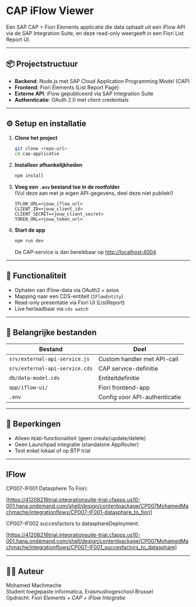 # CAP iFlow Viewer

Een SAP CAP + Fiori Elements applicatie die data ophaalt uit een iFlow API via de SAP Integration Suite, en deze read-only weergeeft in een Fiori List Report UI.

---

## 📦 Projectstructuur

- **Backend**: Node.js met SAP Cloud Application Programming Model (CAP)
- **Frontend**: Fiori Elements (List Report Page)
- **Externe API**: iFlow gepubliceerd via SAP Integration Suite
- **Authenticatie**: OAuth 2.0 met client credentials

---

## ⚙️ Setup en installatie

1. **Clone het project**

   ```bash
   git clone <repo-url>
   cd cap-applicatie
   ```

2. **Installeer afhankelijkheden**

   ```bash
   npm install
   ```

3. **Voeg een `.env` bestand toe in de rootfolder**  
   (Vul deze aan met je eigen API-gegevens, deel deze niet publiek!)

   ```dotenv
   IFLOW_URL=<jouw_iflow_url>
   CLIENT_ID=<jouw_client_id>
   CLIENT_SECRET=<jouw_client_secret>
   TOKEN_URL=<jouw_token_url>
   ```

4. **Start de app**

   ```bash
   npm run dev
   ```

   De CAP-service is dan bereikbaar op [http://localhost:4004](http://localhost:4004)

---

## 🧠 Functionaliteit

- Ophalen van iFlow-data via OAuth2 + axios
- Mapping naar een CDS-entiteit (`IFlowEntity`)
- Read-only presentatie via Fiori UI (ListReport)
- Live herlaadbaar via `cds watch`

---

## 📁 Belangrijke bestanden

| Bestand                          | Doel                          |
|-----------------------------------|-------------------------------|
| `srv/external-api-service.js`     | Custom handler met API-call   |
| `srv/external-api-service.cds`    | CAP service-definitie         |
| `db/data-model.cds`               | Entiteitdefinitie             |
| `app/iflow-ui/`                   | Fiori frontend-app            |
| `.env`                            | Config voor API-authenticatie |

---

## 🚫 Beperkingen

- Alleen `READ`-functionaliteit (geen create/update/delete)
- Geen Launchpad integratie (standalone AppRouter)
- Test enkel lokaal of op BTP trial

---

## IFlow

CP007-IF001 Datasphere To Fiori:  


[https://41208216trial.integrationsuite-trial.cfapps.us10-001.hana.ondemand.com/shell/design/contentpackage/CP007MohamedMachmache/integrationflows/CP007-IF001-datasphare_to_fiori]


CP007-IF002 succesfactors to datasphareDeployment:  

[https://41208216trial.integrationsuite-trial.cfapps.us10-001.hana.ondemand.com/shell/design/contentpackage/CP007MohamedMachmache/integrationflows/CP007-IF001_succesfactors_to_datasphare]

---

## 🧑‍💻 Auteur

Mohamed Machmache  
Student toegepaste informatica, Erasmushogeschool Brussel  
Opdracht: *Fiori Elements + CAP + iFlow Integratie*